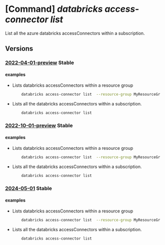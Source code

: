 # [Command] _databricks access-connector list_

List all the azure databricks accessConnectors within a subscription.

## Versions

### [2022-04-01-preview](/Resources/mgmt-plane/L3N1YnNjcmlwdGlvbnMve30vcHJvdmlkZXJzL21pY3Jvc29mdC5kYXRhYnJpY2tzL2FjY2Vzc2Nvbm5lY3RvcnM=/2022-04-01-preview.xml) **Stable**

<!-- mgmt-plane /subscriptions/{}/providers/microsoft.databricks/accessconnectors 2022-04-01-preview -->
<!-- mgmt-plane /subscriptions/{}/resourcegroups/{}/providers/microsoft.databricks/accessconnectors 2022-04-01-preview -->

#### examples

- Lists databricks accessConnectors within a resource group
    ```bash
        databricks access-connector list  --resource-group MyResourceGroup
    ```

- Lists all the databricks accessConnectors within a subscription.
    ```bash
        databricks access-connector list
    ```

### [2022-10-01-preview](/Resources/mgmt-plane/L3N1YnNjcmlwdGlvbnMve30vcHJvdmlkZXJzL21pY3Jvc29mdC5kYXRhYnJpY2tzL2FjY2Vzc2Nvbm5lY3RvcnM=/2022-10-01-preview.xml) **Stable**

<!-- mgmt-plane /subscriptions/{}/providers/microsoft.databricks/accessconnectors 2022-10-01-preview -->
<!-- mgmt-plane /subscriptions/{}/resourcegroups/{}/providers/microsoft.databricks/accessconnectors 2022-10-01-preview -->

#### examples

- Lists databricks accessConnectors within a resource group
    ```bash
        databricks access-connector list  --resource-group MyResourceGroup
    ```

- Lists all the databricks accessConnectors within a subscription.
    ```bash
        databricks access-connector list
    ```

### [2024-05-01](/Resources/mgmt-plane/L3N1YnNjcmlwdGlvbnMve30vcHJvdmlkZXJzL21pY3Jvc29mdC5kYXRhYnJpY2tzL2FjY2Vzc2Nvbm5lY3RvcnM=/2024-05-01.xml) **Stable**

<!-- mgmt-plane /subscriptions/{}/providers/microsoft.databricks/accessconnectors 2024-05-01 -->
<!-- mgmt-plane /subscriptions/{}/resourcegroups/{}/providers/microsoft.databricks/accessconnectors 2024-05-01 -->

#### examples

- Lists databricks accessConnectors within a resource group
    ```bash
        databricks access-connector list  --resource-group MyResourceGroup
    ```

- Lists all the databricks accessConnectors within a subscription.
    ```bash
        databricks access-connector list
    ```
